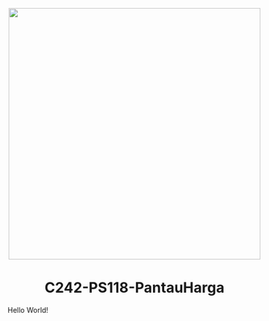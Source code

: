 <p align="center"><img src="https://user-images.githubusercontent.com/61568092/171662861-3f35cb1a-1153-4ca8-8993-ff3b39c99373.png" width="500px"></p>
<h1 align="center"> C242-PS118-PantauHarga </h1>

Hello World!